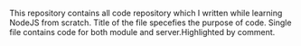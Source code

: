 This repository contains all code repository which I written while learning NodeJS from scratch.
Title of the file specefies the purpose of code.
Single file contains code for both module and server.Highlighted by comment.
